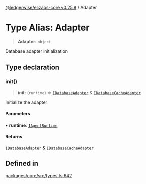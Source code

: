 [@ledgerwise/elizaos-core v0.25.8](../index.md) / Adapter

# Type Alias: Adapter

> **Adapter**: `object`

Database adapter initialization

## Type declaration

### init()

> **init**: (`runtime`) => [`IDatabaseAdapter`](../interfaces/IDatabaseAdapter.md) & [`IDatabaseCacheAdapter`](../interfaces/IDatabaseCacheAdapter.md)

Initialize the adapter

#### Parameters

• **runtime**: [`IAgentRuntime`](../interfaces/IAgentRuntime.md)

#### Returns

[`IDatabaseAdapter`](../interfaces/IDatabaseAdapter.md) & [`IDatabaseCacheAdapter`](../interfaces/IDatabaseCacheAdapter.md)

## Defined in

[packages/core/src/types.ts:642](https://github.com/elizaOS/eliza/blob/main/packages/core/src/types.ts#L642)
